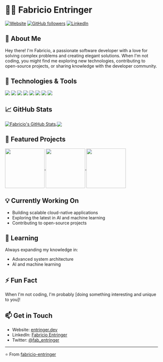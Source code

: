 # 👨‍💻 Fabricio Entringer

[![Website](https://img.shields.io/badge/Website-entringer.dev-blue?style=flat-square&logo=google-chrome)](https://entringer.dev)
[![GitHub followers](https://img.shields.io/github/followers/fabricio-entringer?logo=GitHub&style=flat-square)](https://github.com/fabricio-entringer)
[![LinkedIn](https://img.shields.io/badge/LinkedIn-Fabricio%20Entringer-blue?style=flat-square&logo=linkedin)](https://linkedin.com/in/fabricio-entringer)

## 💫 About Me

Hey there! I'm Fabricio, a passionate software developer with a love for solving complex problems and creating elegant solutions. When I'm not coding, you might find me exploring new technologies, contributing to open-source projects, or sharing knowledge with the developer community.

## 🔧 Technologies & Tools

![](https://img.shields.io/badge/Code-JavaScript-informational?style=flat&logo=javascript&logoColor=white&color=2bbc8a)
![](https://img.shields.io/badge/Code-Java-informational?style=flat&logo=java&logoColor=white&color=2bbc8a)
![](https://img.shields.io/badge/Code-Python-informational?style=flat&logo=python&logoColor=white&color=2bbc8a)
![](https://img.shields.io/badge/Framework-React-informational?style=flat&logo=react&logoColor=white&color=2bbc8a)
![](https://img.shields.io/badge/Framework-Spring-informational?style=flat&logo=spring&logoColor=white&color=2bbc8a)
![](https://img.shields.io/badge/Tools-Docker-informational?style=flat&logo=docker&logoColor=white&color=2bbc8a)
![](https://img.shields.io/badge/Tools-Kubernetes-informational?style=flat&logo=kubernetes&logoColor=white&color=2bbc8a)
![](https://img.shields.io/badge/Cloud-AWS-informational?style=flat&logo=amazon-aws&logoColor=white&color=2bbc8a)

## 📈 GitHub Stats

<a href="https://github.com/fabricio-entringer">
  <img align="center" src="https://github-readme-stats.vercel.app/api?username=fabricio-entringer&show_icons=true&line_height=40&count_private=true&title_color=ffffff&text_color=c9cacc&icon_color=2bbc8a&bg_color=1d1f21" alt="Fabricio's GitHub Stats" />
</a>
<a href="https://github.com/fabricio-entringer">
  <img align="center" src="https://github-readme-stats.vercel.app/api/top-langs/?username=fabricio-entringer&hide=html,css&line_height=40&title_color=ffffff&text_color=c9cacc&icon_color=2bbc8a&bg_color=1d1f21&langs_count=10" />
</a>

## 🚀 Featured Projects

<a href="https://github.com/fabricio-entringer/linkedin-agent">
  <img align="center" style="height: 130px;" src="https://github-readme-stats.vercel.app/api/pin/?username=fabricio-entringer&repo=linkedin-agent&title_color=ffffff&text_color=c9cacc&icon_color=2bbc8a&bg_color=1d1f21" />
</a>
<a href="https://github.com/fabricio-entringer/entringer-github-bot">
  <img align="center" style="height: 130px;" src="https://github-readme-stats.vercel.app/api/pin/?username=fabricio-entringer&repo=entringer-github-bot&title_color=ffffff&text_color=c9cacc&icon_color=2bbc8a&bg_color=1d1f21" />
</a>
<a href="https://github.com/fabricio-entringer/spring-cloud-config-lab">
  <img align="center" style="height: 130px;" src="https://github-readme-stats.vercel.app/api/pin/?username=fabricio-entringer&repo=spring-cloud-config-lab&title_color=ffffff&text_color=c9cacc&icon_color=2bbc8a&bg_color=1d1f21" />
</a>

## 💡 Currently Working On

- Building scalable cloud-native applications
- Exploring the latest in AI and machine learning
- Contributing to open-source projects

## 🌱 Learning

Always expanding my knowledge in:
- Advanced system architecture
- AI and machine learning

## ⚡ Fun Fact

When I'm not coding, I'm probably [doing something interesting and unique to you]!

## 📫 Get in Touch

- Website: [entringer.dev](https://entringer.dev)
- LinkedIn: [Fabricio Entringer](https://www.linkedin.com/in/fabricioentringer/)
- Twitter: [@fab_entringer](https://twitter.com/fab_entringer)

---

⭐️ From [fabricio-entringer](https://github.com/fabricio-entringer)
